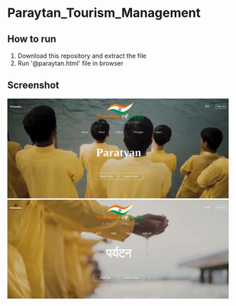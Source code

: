 # Paraytan_Tourism_Management


## How to run
1. Download this repository and extract the file
2. Run '@paraytan.html' file in browser


## Screenshot
![Screenshot](Screenshot.png)
![Screenshot](Screenshott.png)
